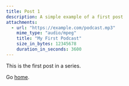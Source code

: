 ```yaml
---
title: Post 1
description: A simple example of a first post
attachments:
  - url: "https://example.com/podcast.mp3"
    mime_type: "audio/mpeg"
    title: "My First Podcast"
    size_in_bytes: 12345678
    duration_in_seconds: 3600
---
```


This is the first post in a series.

Go [home](/).